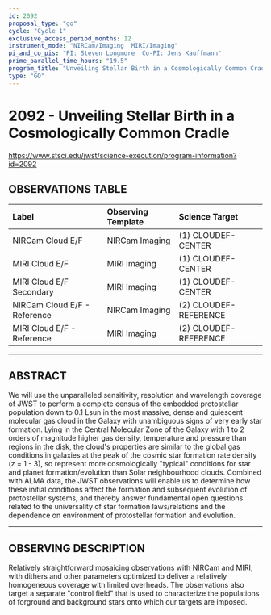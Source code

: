 ```yaml
---
id: 2092
proposal_type: "go"
cycle: "Cycle 1"
exclusive_access_period_months: 12
instrument_mode: "NIRCam/Imaging  MIRI/Imaging"
pi_and_co_pis: "PI: Steven Longmore  Co-PI: Jens Kauffmann"
prime_parallel_time_hours: "19.5"
program_title: "Unveiling Stellar Birth in a Cosmologically Common Cradle"
type: "GO"
---
```

# 2092 - Unveiling Stellar Birth in a Cosmologically Common Cradle
https://www.stsci.edu/jwst/science-execution/program-information?id=2092
## OBSERVATIONS TABLE
| Label                        | Observing Template | Science Target           |
| :--------------------------- | :----------------- | :----------------------- |
| NIRCam Cloud E/F             | NIRCam Imaging     | (1) CLOUDEF-CENTER       |
| MIRI Cloud E/F               | MIRI Imaging       | (1) CLOUDEF-CENTER       |
| MIRI Cloud E/F Secondary     | MIRI Imaging       | (1) CLOUDEF-CENTER       |
| NIRCam Cloud E/F - Reference | NIRCam Imaging     | (2) CLOUDEF-REFERENCE    |
| MIRI Cloud E/F - Reference   | MIRI Imaging       | (2) CLOUDEF-REFERENCE    |

---

## ABSTRACT

We will use the unparalleled sensitivity, resolution and wavelength coverage of JWST to perform a complete census of the embedded protostellar population down to 0.1 Lsun in the most massive, dense and quiescent molecular gas cloud in the Galaxy with unambiguous signs of very early star formation. Lying in the Central Molecular Zone of the Galaxy with 1 to 2 orders of magnitude higher gas density, temperature and pressure than regions in the disk, the cloud's properties are similar to the global gas conditions in galaxies at the peak of the cosmic star formation rate density (z = 1 - 3), so represent more cosmologically "typical" conditions for star and planet formation/evolution than Solar neighbourhood clouds. Combined with ALMA data, the JWST observations will enable us to determine how these initial conditions affect the formation and subsequent evolution of protostellar systems, and thereby answer fundamental open questions related to the universality of star formation laws/relations and the dependence on environment of protostellar formation and evolution.

---

## OBSERVING DESCRIPTION

Relatively straightforward mosaicing observations with NIRCam and MIRI, with dithers and other parameters optimized to deliver a relatively homogeneous coverage with limited overheads. The observations also target a separate "control field" that is used to characterize the populations of forground and background stars onto which our targets are imposed.